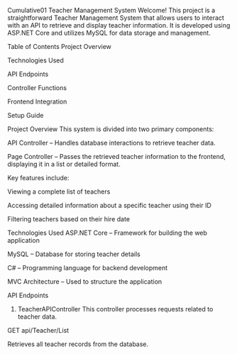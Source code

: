 Cumulative01 Teacher Management System
Welcome! This project is a straightforward Teacher Management System that allows users to interact with an API to retrieve and display teacher information. It is developed using ASP.NET Core and utilizes MySQL for data storage and management.

Table of Contents
Project Overview

Technologies Used

API Endpoints

Controller Functions

Frontend Integration

Setup Guide

Project Overview
This system is divided into two primary components:

API Controller – Handles database interactions to retrieve teacher data.

Page Controller – Passes the retrieved teacher information to the frontend, displaying it in a list or detailed format.

Key features include:

Viewing a complete list of teachers

Accessing detailed information about a specific teacher using their ID

Filtering teachers based on their hire date

Technologies Used
ASP.NET Core – Framework for building the web application

MySQL – Database for storing teacher details

C# – Programming language for backend development

MVC Architecture – Used to structure the application

API Endpoints
1. TeacherAPIController
This controller processes requests related to teacher data.

GET api/Teacher/List

Retrieves all teacher records from the database.
